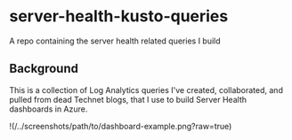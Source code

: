 # server-health-kusto-queries
A repo containing the server health related queries I build

## Background
This is a collection of Log Analytics queries I've created, collaborated, and pulled from dead Technet blogs, that I use to build Server Health dashboards in Azure.

!(/../screenshots/path/to/dashboard-example.png?raw=true)
